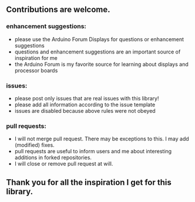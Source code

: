 ## Contributions are welcome.

### enhancement suggestions:
- please use the Arduino Forum Displays for questions or enhancement suggestions
- questions and enhancement suggestions are an important source of inspiration for me
- the Arduino Forum is my favorite source for learning about displays and processor boards

### issues:
- please post only issues that are real issues with this library!
- please add all information according to the issue template
- issues are disabled because above rules were not obeyed

### pull requests:
- I will not merge pull request. There may be exceptions to this. I may add (modified) fixes.
- pull requests are useful to inform users and me about interesting additions in forked repositories.
- I will close or remove pull request at will.

## Thank you for all the inspiration I get for this library.
